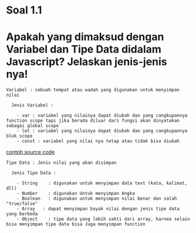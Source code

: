 # Soal 1.1
#  Apakah yang dimaksud dengan Variabel dan Tipe Data didalam Javascript? Jelaskan jenis-jenis nya!
    
    Variabel : sebuah tempat atau wadah yang digunakan untuk menyimpan nilai
    
      Jenis Variabel : 
      
        - var : variabel yang nilainya dapat diubah dan yang cangkupannya function scope tapi jika berada diluar dari fungsi akan dinyatakan sebagai global scope
        - let : variabel yang nilainya dapat diubah dan yang cangkupannya blok scope
        - const : variabel yang nilai nya tetap atau tidak bisa diubah



[contoh source code](https://playcode.io/735986)

    Tipe Data : Jenis nilai yang akan disimpan
    
      Jenis Tipe Data :
      
        - String	: digunakan untuk menyimpan data text (kata, kalimat, dll)
        - Number	: digunakan Untuk menyimpan Angka
        - Boolean	: digunakan untuk menyimpan nilai benar dan salah "true/false" 
        - Array   : dapat menyimpan bayak nilai dengan jenis tipe data yang berbeda
        - Object	: tipe data yang lebih sakti dari array, karnea selain bisa menyimpan tipe data bisa Juga menyimpan function
